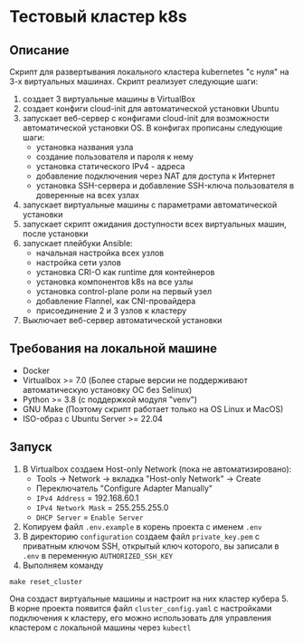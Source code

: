 # Тестовый кластер k8s

## Описание
Скрипт для развертывания локального кластера kubernetes "с нуля" на 3-х виртуальных машинах. Скрипт реализует следующие шаги:
1. создает 3 виртуальные машины в VirtualBox
2. создает конфиги cloud-init для автоматической установки Ubuntu
3. запускает веб-сервер с конфигами cloud-init для возможности автоматической установки OS. В конфигах прописаны следующие шаги:
   - установка названия узла
   - создание пользователя и пароля к нему
   - установка статического IPv4 - адреса
   - добавление подключения через NAT для доступа к Интернет
   - установка SSH-сервера и добавление SSH-ключа пользователя в доверенные на всех узлах
4. запускает виртуальные машины с параметрами автоматической установки
5. запускает скрипт ожидания доступности всех виртуальных машин, после установки
6. запускает плейбуки Ansible:
   - начальная настройка всех узлов
   - настройка сети узлов
   - установка CRI-O как runtime для контейнеров
   - установка компонентов k8s на все узлы
   - установка control-plane роли на первый узел
   - добавление Flannel, как CNI-провайдера
   - присоединение 2 и 3 узлов к кластеру
7. Выключает веб-сервер автоматической установки

## Требования на локальной машине
- Docker
- Virtualbox >= 7.0 (Более старые версии не поддерживают автоматическую установку ОС без Selinux)
- Python >= 3.8 (с поддержкой модуля "venv")
- GNU Make (Поэтому скрипт работает только на OS Linux и MacOS)
- ISO-образ с Ubuntu Server >= 22.04

## Запуск
1. В Virtualbox создаем Host-only Network (пока не автоматизировано):
   - Tools -> Network -> вкладка "Host-only Network" -> Create
   - Переключатель "Configure Adapter Manually"
   - `IPv4 Address` = 192.168.60.1
   - `IPv4 Network Mask` = 255.255.255.0
   - `DHCP Server` = `Enable Server`
2. Копируем файл `.env.example` в корень проекта с именем `.env`
3. В директорию `configuration` создаем файл `private_key.pem` с приватным ключом SSH, открытый ключ которого, вы записали в `.env` в переменную `AUTHORIZED_SSH_KEY`
4. Выполняем команду
```shell
make reset_cluster
```
Она создаст виртуальные машины и настроит на них кластер кубера
5. В корне проекта появится файл `cluster_config.yaml` с настройками подключения к кластеру, его можно использовать для управления кластером с локальной машины через `kubectl`
